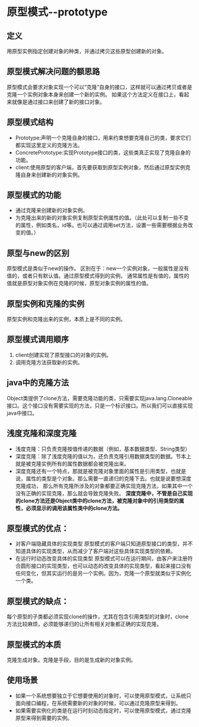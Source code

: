 # 原型模式--prototype
## 定义
用原型实例指定创建对象的种类，并通过拷贝这些原型创建新的对象。
## 原型模式解决问题的额思路
原型模式会要求对象实现一个可以“克隆”自身的接口，这样就可以通过拷贝或者是克隆一个实例对象本身来创建一个新的实例。
如果这个方法定义在接口上，看起来就像是通过接口来创建了新的接口对象。
## 原型模式结构
- Prototype:声明一个克隆自身的接口，用来约束想要克隆自己的类，要求它们都实现这里定义的克隆方法。
- ConcretePrototype:实现Prototype接口的类，这些类真正实现了克隆自身的功能。
- client:使用原型的客户端，首先要获取到原型实例对象，然后通过原型实例克隆自身来创建新的对象实例。
## 原型模式的功能
- 通过克隆来创建新的对象实例。
- 为克隆出来的新的对象实例复制原型实例属性的值。（此处可以复制一些不变的属性，例如类名，id等。也可以通过调用set方法，设置一些需要根据业务改变的值。）
## 原型与new的区别
原型模式是类似于new的操作。
区别在于：new一个实例对象，一般属性是没有值的，或者只有默认值。通过原型模式得到的实例，
通常属性是有值的，属性的值就是原型对象实例在克隆的时候，原型对象实例的属性的值。
## 原型实例和克隆的实例
原型实例和克隆出来的实例，本质上是不同的实例。
## 原型模式调用顺序
1. client创建实现了原型接口的对象的实例。
2. 调用克隆方法获取新的实例。
## java中的克隆方法
Object类提供了clone方法，需要克隆功能的类，只需要实现java.lang.Cloneable接口。这个接口没有需要实现的方法，只是一个标识接口。所以我们可以直接实现java中接口。
## 浅度克隆和深度克隆
- 浅度克隆：只负责克隆按值传递的数据（例如，基本数据类型、String类型）
- 深度克隆：除了浅度克隆的值以为，还负责克隆引用数据类型的数据。节本上就是被克隆实例所有的属性数据都会被克隆出来。
- 深度克隆还有一个特点，那就是被克隆对象里面的属性是引用类型，也就是说，属性的类型是个对象。那么需要一直递归的克隆下去。也就是说要想深度克隆成功，
那么所有克隆所涉及的对象都要正确实现克隆方法，如果其中一个没有正确的实现克隆，那么就会导致克隆失败。
**深度克隆中，不管是自己实现的clone方法还是Object类中的clone方法，被克隆对象中的引用类型的属性，必须显示的调用该属性类中的clone方法。**
## 原型模式的优点：
- 对客户端隐藏具体的实现类型
  原型模式的客户端只知道原型接口的类型，并不知道具体的实现类型，从而减少了客户端对这些具体实现类型的依赖。
- 在运行时动态改变具体的实现类型
  原型模式可以在运行期间，由客户来注册符合圆形接口的实现类型，也可以动态的改变具体的实现类型，看起来接口没有任何变化，但其实运行的是另一个实例。因为，克隆一个原型就类似于实例化一个类。
## 原型模式的缺点：
每个原型的子类都必须实现clone的操作，尤其在包含引用类型的对象时，clone方法比较麻烦，必须能够递归的让所有相关对象都正确的实现克隆。
## 原型模式的本质
克隆生成对象。克隆是手段，目的是生成新的对象实例。
## 使用场景
- 如果一个系统想要独立于它想要使用的对象时，可以使用原型模式，让系统只面向接口编程，在系统需要新的对象的时候，可以通过克隆原型来得到。
- 如果需要实例化的类是在运行时刻动态指定时，可以使用原型模式，通过克隆原型来得到需要的实例。